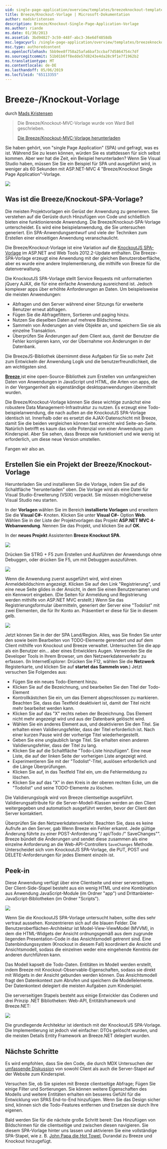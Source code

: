 ```yaml
---
uid: single-page-application/overview/templates/breezeknockout-template
title: Breeze/Knockout-Vorlage | Microsoft-Dokumentation
author: madskristensen
description: Breeze/Knockout-Single-Page-Application-Vorlage
ms.author: riande
ms.date: 01/30/2013
ms.assetid: 3bd94827-3c59-448f-abc3-36e6df4858db
msc.legacyurl: /single-page-application/overview/templates/breezeknockout-template
msc.type: authoredcontent
ms.openlocfilehash: 5bb9ee8f758a25afa6baf3ccbaf7d5864754c7df
ms.sourcegitcommit: 51b01b6ff8edde57d8243e4da28c9f1e7f1962b2
ms.translationtype: MT
ms.contentlocale: de-DE
ms.lasthandoff: 05/06/2019
ms.locfileid: "65113355"
---
```

# <a name="breezeknockout-template"></a>Breeze-/Knockout-Vorlage

durch [Mads Kristensen](https://github.com/madskristensen)

> Die Breeze/Knockout-MVC-Vorlage wurde von Ward Bell geschrieben.
> 
> [Die Breeze/Knockout-MVC-Vorlage herunterladen](https://go.microsoft.com/fwlink/?LinkId=282649)

Sie haben gehört, von "single Page Application" (SPA) und gefragt, was es ist. Während Sie zu lesen können, würden Sie es stattdessen für sich selbst kommen. Aber wer hat die Zeit, ein Beispiel herunterladen? Wenn Sie Visual Studio haben, müssen Sie Sie ein Beispiel für SPA und ausgeführt wird, in weniger als 60 Sekunden mit ASP.NET-MVC 4 "Breeze/Knockout Single Page Application"-Vorlage.

![](http://www.breezejs.com/sites/all/images/spa-template/ZephyrRunning.png)

## <a name="what-is-the-breezeknockout-spa-template"></a>Was ist die Breeze/Knockout-SPA-Vorlage?

Die meisten Projektvorlagen ein Gerüst der Anwendung zu generieren. Sie verstehen auf die Gerüste durch Hinzufügen von Code und schließlich bieten eine funktionierende Anwendung. Die Breeze/Knockout-SPA-Vorlage unterscheidet. Es wird eine beispielanwendung, die Sie untersuchen generiert. Ein SPA-Anwendungsentwurf und viele der Techniken zum Erstellen einer einseitigen Anwendung veranschaulicht.

Die Breeze/Knockout-Vorlage ist eine Variation auf die [KnockoutJS SPA-Vorlage](../introduction/knockoutjs-template.md) im ASP.NET and Web Tools 2012.2-Update enthalten. Die Breeze-SPA-Vorlage erzeugt eine Anwendung mit der gleichen Benutzeroberfläche, aber es wurde eine andere Implementierung, die mithilfe von Breeze für die datenverwaltung.

Die KnockoutJS SPA-Vorlage stellt Service Requests mit unformatierten jQuery AJAX, die für eine einfache Anwendung ausreichend ist. Jedoch komplexer apps über erhöhte Anforderungen an Daten. Um beispielsweise die meisten Anwendungen:

- Abfragen und den Server während einer Sitzungs für erweiterte Benutzer erneut abfragen.
- Fügen Sie die Abfragefiltern, Sortieren und paging hinzu.
- Nutzen Sie dieselben Daten auf mehrere Bildschirme.
- Sammeln von Änderungen an viele Objekte an, und speichern Sie sie als einzelne Transaktion.
- Überprüfen Sie Änderungen auf dem Client aus, damit der Benutzer die Fehler korrigieren kann, vor der Übernahme von Änderungen in der Datenbank.

Die BreezeJS-Bibliothek übernimmt diese Aufgaben für Sie so mehr Zeit zum Entwickeln der Anwendung Logik und die benutzerfreundlichkeit, die am wichtigsten sind.

[**Breeze** ](http://www.breezejs.com/?utm_source=ms-spa) ist eine open-Source-Bibliothek zum Erstellen von umfangreichen Daten von Anwendungen in JavaScript und HTML, die Arten von apps, die in der Vergangenheit als eigenständige desktopanwendungen übermittelt wurden.

Die Breeze/Knockout-Vorlage können Sie diese wichtige zunächst eine robustere Data Management-Infrastruktur zu nutzen. Es erzeugt eine Todo-beispielanwendung, die nach außen an die KnockoutJS SPA-Vorlage identisch ist. Innerhalb oder es ersetzt die AJAX-Datenschicht mit Breeze, damit Sie die beiden vergleichen können fast erreicht wird Seite-an-Seite. Natürlich betrifft es kaum das volle Potenzial von einer Anwendung zum Kinderspiel. Aber Sie sehen, dass Breeze wie funktioniert und wie wenig ist erforderlich, um diese neue Version umstellen.

Fangen wir also an.

## <a name="create-a-breezeknockout-template-project"></a>Erstellen Sie ein Projekt der Breeze/Knockout-Vorlage

Herunterladen Sie und installieren Sie die Vorlage, indem Sie auf die Schaltfläche "herunterladen" oben. Die Vorlage wird als eine Datei für Visual Studio-Erweiterung (VSIX) verpackt. Sie müssen möglicherweise Visual Studio neu starten.

In der **Vorlagen** wählen Sie im Bereich **installierte Vorlagen** und erweitern Sie die **Visual C#-** Knoten. Klicken Sie unter **Visual C#-** Option **Web**. Wählen Sie in der Liste der Projektvorlagen das Projekt **ASP.NET MVC 4-Webanwendung**. Nennen Sie das Projekt, und klicken Sie auf **OK**.

In der **neues Projekt** Assistenten **Breeze Knockout SPA**.

![](http://www.breezejs.com/sites/all/images/spa-template/SelectBreezeKOSpaTemplate.png)

Drücken Sie STRG + F5 zum Erstellen und Ausführen der Anwendungs ohne Debuggen, oder drücken Sie F5, um mit Debuggen auszuführen.

![](http://www.breezejs.com/sites/all/images/spa-template/ZephyrRunning.png)

Wenn die Anwendung zuerst ausgeführt wird, wird einen Anmeldebildschirm angezeigt. Klicken Sie auf den Link "Registrierung", und eine neue Seite glides in der Ansicht, in dem Sie einen Benutzernamen und ein Kennwort eingeben. (Die Seiten für Anmeldung und Registrierung werden mithilfe von ASP.NET MVC erstellt.) Wenn Sie das Registrierungsformular übermitteln, generiert der Server eine "Todolist" mit zwei Elementen, die für Ihr Konto an. Präsentiert er diese für Sie in diesem gelb.

![](http://www.breezejs.com/sites/all/images/spa-template/TodoList.png)

Jetzt können Sie in der der SPA Land/Region. Alles, was Sie finden Sie unter den sowie beim Bearbeiten von TODO-Elemente gerendert und auf dem Client mithilfe von Knockout und Breeze verwaltet. Untersuchen Sie die app als ein Benutzer ein... aber eines Entwicklers Augen. Verwenden Sie die Developer Tools in Ihrem Browser, um den Netzwerkdatenverkehr zu erfassen. (In InternetExplorer: Drücken Sie F12, wählen Sie die **Netzwerk** Registerkarte, und klicken Sie auf **startet das Sammeln von**.) Jetzt versuchen Sie Folgendes aus:

- Fügen Sie ein neues Todo-Element hinzu.
- Klicken Sie auf die Bezeichnung, und bearbeiten Sie den Titel der Todo-Element
- Kontrollkästchen Sie ein, um das Element abgeschlossen zu markieren. Beachten Sie, dass das Textfeld deaktiviert ist, damit der Titel nicht mehr bearbeitet werden kann.
- Klicken Sie auf das "X" rechts neben der Bezeichnung. Das Element nicht mehr angezeigt wird und aus der Datenbank gelöscht wird.
- Wählen Sie ein anderes Element aus, und deaktivieren Sie den Titel. Sie erhalten einen Validierungsfehler, dass der Titel erforderlich ist. Nach einer kurzen Pause wird der vorherige Titel wiederhergestellt.
- Geben Sie eine unglaublich lange Titel. Sie erhalten einen anderen Validierungsfehler, dass der Titel zu lang.
- Klicken Sie auf die Schaltfläche "Todo-Liste hinzufügen". Eine neue Liste, die auf der linken Seite der vorherigen Liste angezeigt wird.
- Experimentieren Sie mit der "Todolist"-Titel, auslösen erforderlich und die Länge Überprüfungen.
- Klicken Sie auf, in das Textfeld Titel ein, um die Fehlermeldung zu löschen.
- Klicken Sie auf das "X" in den Kreis in der oberen rechten Ecke, um die "Todolist" und seine TODO-Elemente zu löschen.

Die Validierungslogik wird von Breeze clientseitige ausgeführt. Validierungsattribute für die Server-Modell-Klassen werden an den Client weitergegeben und automatisch ausgeführt werden, bevor der Client den Server kontaktiert.

Überprüfen Sie den Netzwerkdatenverkehr. Beachten Sie, dass es keine Aufrufe an den Server, gab Wenn Breeze ein Fehler erkannt. Jede gültige Änderung führte zu einer POST-Anforderung "/ api/Todo /" SaveChanges"". Breeze bündelt die Änderungen und sendet diese zusammen als eine einzelne Anforderung an die Web-API-Controllers `SaveChanges` Methode. Unterscheidet sich vom KnockoutJS SPA-Vorlage, die PUT, POST und DELETE-Anforderungen für jedes Element einzeln ist.

## <a name="peek-inside"></a>Peek-in

Diese Anwendung verfügt über eine Clientseite und einer serverseitigen. Der Client-Side-Stapel besteht aus ein wenig HTML und eine Kombination aus Anwendung JavaScript-Module (im Ordner "app") und Drittanbieter-JavaScript-Bibliotheken (im Ordner "Scripts").

![](http://www.breezejs.com/sites/all/images/spa-template/ClientArchitecture.png)

Wenn Sie die KnockoutJS SPA-Vorlage untersucht haben, sollte dies sehr vertraut aussehen. Konzentrieren sich auf die blauen Felder. Die Benutzeroberflächen-Architektur ist Model-View-ViewModel (MVVM), in dem die HTML-Widgets der Ansicht ordnungsgemäß aus dem zugrunde liegenden Presentation-Code in das Ansichtsmodell getrennt sind. Eine Datenbindungssystem (Knockout in diesem Fall) koordiniert die Ansicht und Ansichtsmodell, sodass die einzelnen weder eine eingehende Kenntnis der anderen durchführen kann.

Das Modell kapselt die Todo-Daten. Entitäten im Modell werden erstellt, indem Breeze mit Knockout-Observable-Eigenschaften, sodass sie direkt mit Widgets in der Ansicht gebunden werden können. Das Ansichtsmodell fragt den Datenkontext zum Abrufen und speichern die Modellelemente. Der Datenkontext delegiert die meisten Aufgaben zum Kinderspiel.

Die serverseitigen Stapels besteht aus einige Entwickler das Codieren und drei Prinzip .NET Bibliotheken: Web-API, Entitätsframework und Breeze.NET:

![](http://www.breezejs.com/sites/all/images/spa-template/ServerArchitecture.png)

Die grundlegende Architektur ist identisch mit der KnockoutJS SPA-Vorlage. Die Implementierung ist jedoch viel einfacher: DTOs gelöscht wurden, und die meisten Details Entity Framework an Breeze.NET delegiert wurden.

## <a name="next-steps"></a>Nächste Schritte

Es wird empfohlen, dass Sie den Code, die durch MDX Untersuchen der [umfassende Diskussion](http://www.breezejs.com/spa-template?utm_source=ms-spa) von sowohl Client als auch die Server-Stapel auf der Website zum Kinderspiel.

Versuchen Sie, ob Sie spielen mit Breeze clientseitige Abfrage; Fügen Sie einige Filter und Sortierungen. Sie können weitere Eigenschaften des Modells und weitere Entitäten erhalten ein besseres Gefühl für die Entwicklung von SPAS End-to-End hinzufügen. Wenn Sie das Design sicher sind, können sich die Todo-Features entfernen und Ersetzen sie durch Ihre eigenen.

Bald werden Sie für die nächste große Schritt bereit: Das Hinzufügen von Bildschirmen für die clientseitige und zwischen diesen navigieren. Sie diesem SPA-Vorlage hinter uns lassen und aktivieren Sie eine vollständige SPA-Stapel, wie z. B. [John Papa die Hot Towel](https://github.com/johnpapa/HotTowel#readme "Hot Towel"), Durandal zu Breeze und Knockout hinzugefügt.
